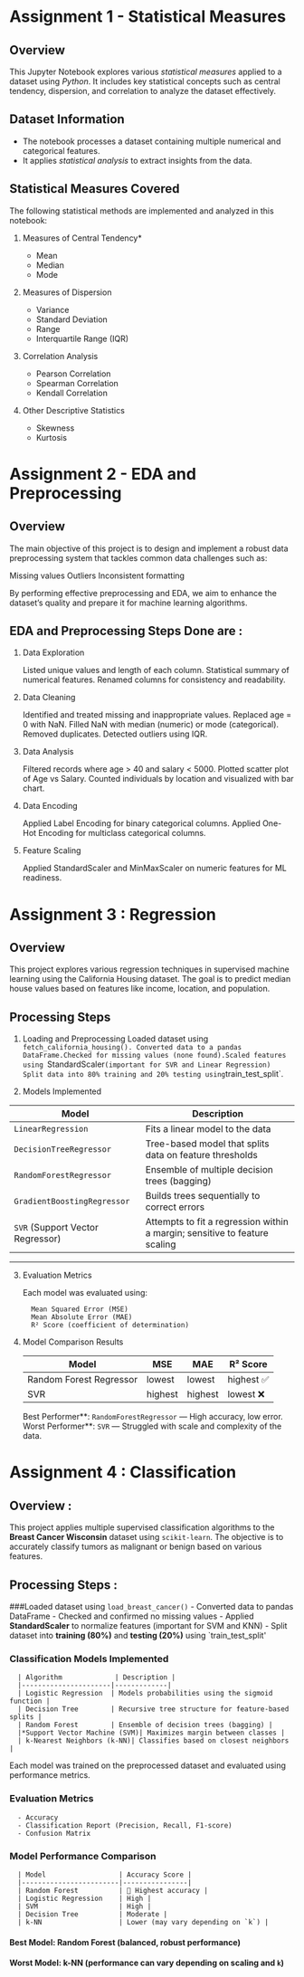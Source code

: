 # Assignment 1 - Statistical Measures

## Overview
This Jupyter Notebook explores various *statistical measures* applied to a dataset using *Python*. It includes key statistical concepts such as central tendency, dispersion, and correlation to analyze the dataset effectively.

## Dataset Information
- The notebook processes a dataset containing multiple numerical and categorical features.
- It applies *statistical analysis* to extract insights from the data.

## Statistical Measures Covered
The following statistical methods are implemented and analyzed in this notebook:
1. Measures of Central Tendency* 
   - Mean  
   - Median  
   - Mode  

2. Measures of Dispersion 
   - Variance  
   - Standard Deviation  
   - Range  
   - Interquartile Range (IQR)  

3. Correlation Analysis  
   - Pearson Correlation  
   - Spearman Correlation  
   - Kendall Correlation  

4. Other Descriptive Statistics  
   - Skewness  
   - Kurtosis
  

# Assignment 2 - EDA and Preprocessing

## Overview
The main objective of this project is to design and implement a robust data preprocessing system that tackles common data challenges such as:

Missing values
Outliers
Inconsistent formatting

By performing effective preprocessing and EDA, we aim to enhance the dataset’s quality and prepare it for machine learning algorithms.

## EDA and Preprocessing Steps Done are :

1. Data Exploration

   Listed unique values and length of each column.
   Statistical summary of numerical features.
   Renamed columns for consistency and readability.

2. Data Cleaning
 
   Identified and treated missing and inappropriate values.
   Replaced age = 0 with NaN.
   Filled NaN with median (numeric) or mode (categorical).
   Removed duplicates.
   Detected outliers using IQR.

3. Data Analysis
   
   Filtered records where age > 40 and salary < 5000.
   Plotted scatter plot of Age vs Salary.
   Counted individuals by location and visualized with bar chart.

4. Data Encoding
   
   Applied Label Encoding for binary categorical columns.
   Applied One-Hot Encoding for multiclass categorical columns.

5. Feature Scaling
   
   Applied StandardScaler and MinMaxScaler on numeric features for ML readiness.


# Assignment 3 :  Regression

## Overview 
This project explores various regression techniques in supervised machine learning using the California Housing dataset.
The goal is to predict median house values based on features like income, location, and population.

## Processing Steps 

1) Loading and Preprocessing
    Loaded dataset using `fetch_california_housing(). Converted data to a pandas DataFrame.Checked for missing values (none found).Scaled features using `StandardScaler` (important for SVR and Linear Regression)
    Split data into 80% training and 20% testing using `train_test_split`.



2) Models Implemented

| Model                      | Description |
|---------------------------|-------------|
| `LinearRegression`        | Fits a linear model to the data |
| `DecisionTreeRegressor`   | Tree-based model that splits data on feature thresholds |
| `RandomForestRegressor`   | Ensemble of multiple decision trees (bagging) |
| `GradientBoostingRegressor` | Builds trees sequentially to correct errors |
| `SVR` (Support Vector Regressor) | Attempts to fit a regression within a margin; sensitive to feature scaling |

---

3) Evaluation Metrics

    Each model was evaluated using:

         Mean Squared Error (MSE)
         Mean Absolute Error (MAE)
         R² Score (coefficient of determination)



4) Model Comparison Results

      | Model                  | MSE    | MAE    | R² Score |
      |------------------------|--------|--------|----------|
      | Random Forest Regressor| lowest | lowest | highest ✅ |
      | SVR                    | highest| highest| lowest ❌ |


      Best Performer**: `RandomForestRegressor` — High accuracy, low error.
      Worst Performer**: `SVR` — Struggled with scale and complexity of the data.



# Assignment 4 : Classification 

## Overview :
   
   This project applies multiple supervised classification algorithms to the **Breast Cancer Wisconsin** dataset using `scikit-learn`. 
   The objective is to accurately classify tumors as malignant or benign based on various features.

## Processing Steps :

   ###Loaded dataset using `load_breast_cancer()`
      - Converted data to pandas DataFrame
      -  Checked and confirmed no missing values
      -  Applied **StandardScaler** to normalize features (important for SVM and KNN)
      -  Split dataset into **training (80%)** and **testing (20%)** using `train_test_split'


  ###  Classification Models Implemented

      | Algorithm             | Description |
      |----------------------|-------------|
      | Logistic Regression  | Models probabilities using the sigmoid function |
      | Decision Tree        | Recursive tree structure for feature-based splits |
      | Random Forest        | Ensemble of decision trees (bagging) |
      |*Support Vector Machine (SVM)| Maximizes margin between classes |
      | k-Nearest Neighbors (k-NN)| Classifies based on closest neighbors |

Each model was trained on the preprocessed dataset and evaluated using performance metrics.


   ### Evaluation Metrics

      - Accuracy
      - Classification Report (Precision, Recall, F1-score)
      - Confusion Matrix


   ### Model Performance Comparison

      | Model                  | Accuracy Score |
      |------------------------|----------------|
      | Random Forest          | 🥇 Highest accuracy |
      | Logistic Regression    | High |
      | SVM                    | High |
      | Decision Tree          | Moderate |
      | k-NN                   | Lower (may vary depending on `k`) |


   #### Best Model: Random Forest (balanced, robust performance)
   #### Worst Model: k-NN (performance can vary depending on scaling and `k`)






